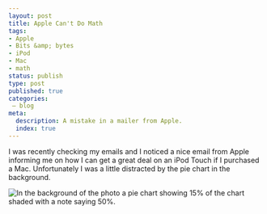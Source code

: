 ```yaml
---
layout: post
title: Apple Can't Do Math
tags:
- Apple
- Bits &amp; bytes
- iPod
- Mac
- math
status: publish
type: post
published: true
categories:
 – blog
meta:
  description: A mistake in a mailer from Apple.
  index: true
---
```

I was recently checking my emails and I noticed a nice email from Apple informing me on how I can get a great deal on an iPod Touch if I purchased a Mac. Unfortunately I was a little distracted by the pie chart in the background.

![In the background of the photo a pie chart showing 15% of the chart shaded with a note saying 50%.](/uploads/2009/06/apple_cant_do_math.jpg)
